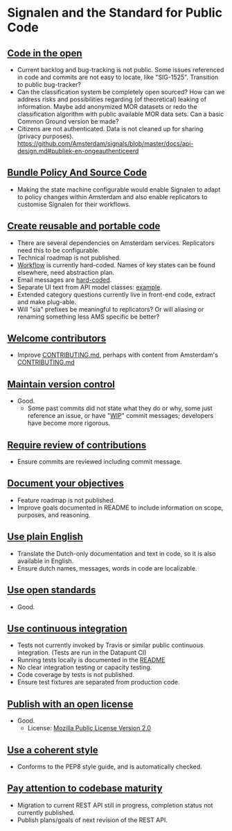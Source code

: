 # Signalen and the Standard for Public Code

## [Code in the open](https://standard.publiccode.net/criteria/code-in-the-open.html)

* Current backlog and bug-tracking is not public. Some issues referenced in code and commits are not easy to locate, like "SIG-1525". Transition to public bug-tracker?
* Can the classification system be completely open sourced? How can we address risks and possibilities regarding (of theoretical) leaking of information. Maybe add anonymized MOR datasets or redo the classification algorithm with public available MOR data sets. Can a basic Common Ground version be made?
* Citizens are not authenticated. Data is not cleaned up for sharing (privacy purposes). https://github.com/Amsterdam/signals/blob/master/docs/api-design.md#publiek-en-ongeauthenticeerd

## [Bundle Policy And Source Code](https://standard.publiccode.net/criteria/bundle-policy-and-code.html)

* Making the state machine configurable would enable Signalen to adapt to policy changes within Amsterdam and also enable replicators to customise Signalen for their workflows.

## [Create reusable and portable code](https://standard.publiccode.net/criteria/reusable-and-portable-codebases.html)

* There are several dependencies on Amsterdam services. Replicators need this to be configurable.
* Technical roadmap is not published.
* [Workflow](https://github.com/Amsterdam/signals/blob/master/api/app/signals/apps/signals/workflow.py) is currently hard-coded. Names of key states can be found elsewhere, need abstraction plan.
* Email messages are [hard-coded](https://github.com/Amsterdam/signals/blob/master/api/app/signals/apps/email_integrations/core/messages.py).
* Separate UI text from API model classes: [example](signals/api/app/signals/apps/signals/models/history.py).
* Extended category questions currently live in front-end code, extract and make plug-able.
* Will "sia" prefixes be meaningful to replicators? Or will aliasing or renaming something less AMS specific be better?

## [Welcome contributors](https://standard.publiccode.net/criteria/open-to-contributions.html)

* Improve [CONTRIBUTING.md](https://github.com/Amsterdam/signals/blob/master/docs/CONTRIBUTING.md), perhaps with content from Amsterdam's [CONTRIBUTING.md](https://github.com/Amsterdam/amsterdam.github.io/blob/master/CONTRIBUTING.md)

## [Maintain version control](https://standard.publiccode.net/criteria/version-control-and-history.html)

* Good.
    * Some past commits did not state what they do or why, some just reference an issue, or have "[WIP](https://github.com/Amsterdam/signals/commit/2f9e2f73ee5dc4cdf67d6854d1a7361f6e6aaf9b)" commit messages; developers have become more rigorous.

## [Require review of contributions](https://standard.publiccode.net/criteria/require-review.html)

* Ensure commits are reviewed including commit message.

## [Document your objectives](https://standard.publiccode.net/criteria/document-objectives.html)

* Feature roadmap is not published.
* Improve goals documented in README to include information on scope, purposes, and reasoning.

## [Use plain English](https://standard.publiccode.net/criteria/understandable-english-first.html)

* Translate the Dutch-only documentation and text in code, so it is also available in English.
* Ensure dutch names, messages, words in code are localizable.

## [Use open standards](https://standard.publiccode.net/criteria/open-standards.html)

* Good.

## [Use continuous integration](https://standard.publiccode.net/criteria/continuous-integration.html)

* Tests not currently invoked by Travis or similar public continuous integration. (Tests are run in the Datapunt CI)
* Running tests locally is documented in the [README](https://github.com/Amsterdam/signals/blob/master/README.md#running-the-test-suite-and-style-checks)
* No clear integration testing or capacity testing.
* Code coverage by tests is not published.
* Ensure test fixtures are separated from production code.

## [Publish with an open license](https://standard.publiccode.net/criteria/open-licenses.html)

* Good.
    * License: [Mozilla Public License Version 2.0](../../LICENSE)

## [Use a coherent style](https://standard.publiccode.net/criteria/style.html)

* Conforms to the PEP8 style guide, and is automatically checked.

## [Pay attention to codebase maturity](https://standard.publiccode.net/criteria/advertise-maturity.html)

* Migration to current REST API still in progress, completion status not currently published.
* Publish plans/goals of next revision of the REST API.
